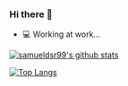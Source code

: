 ### Hi there 👋
- 💻 Working at work...

[![samueldsr99's github stats](https://github-readme-stats.vercel.app/api?username=samueldsr99&theme=dark&show_icons=true&count_private=true)](https://github.com/anuraghazra/github-readme-stats)

[![Top Langs](https://github-readme-stats.vercel.app/api/top-langs/?username=samueldsr99&layout=compact&langs_count=8)](https://github.com/anuraghazra/github-readme-stats)

